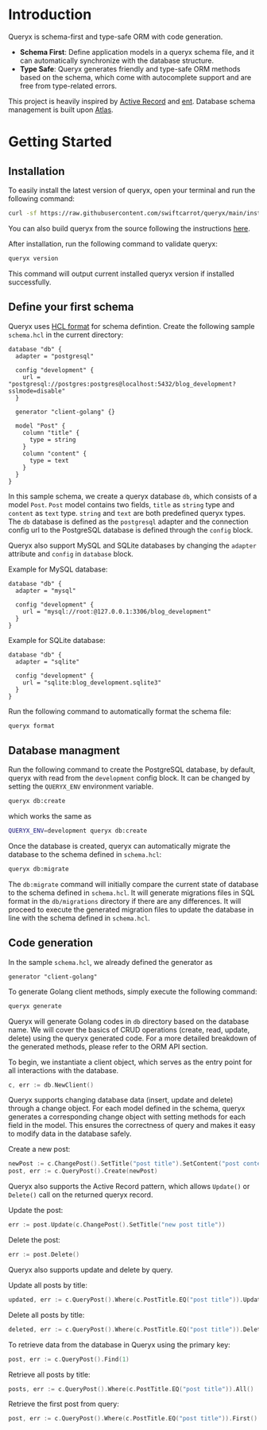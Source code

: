 # Introduction

Queryx is schema-first and type-safe ORM with code generation.

- **Schema First**: Define application models in a queryx schema file, and it can automatically synchronize with the database structure.
- **Type Safe**: Queryx generates friendly and type-safe ORM methods based on the schema, which come with autocomplete support and are free from type-related errors.

This project is heavily inspired by [Active Record](https://guides.rubyonrails.org/active_record_basics.html) and [ent](https://entgo.io/). Database schema management is built upon [Atlas](https://atlasgo.io/).

# Getting Started

## Installation

To easily install the latest version of queryx, open your terminal and run the following command:

```sh
curl -sf https://raw.githubusercontent.com/swiftcarrot/queryx/main/install.sh  | sh
```

You can also build queryx from the source following the instructions [here](/docs/build).

After installation, run the following command to validate queryx:

```sh
queryx version
```

This command will output current installed queryx version if installed successfully.

## Define your first schema

Queryx uses [HCL format](https://github.com/hashicorp/hcl) for schema defintion. Create the following sample `schema.hcl` in the current directory:

```hcl
database "db" {
  adapter = "postgresql"

  config "development" {
    url = "postgresql://postgres:postgres@localhost:5432/blog_development?sslmode=disable"
  }

  generator "client-golang" {}

  model "Post" {
    column "title" {
      type = string
    }
    column "content" {
      type = text
    }
  }
}
```

In this sample schema, we create a queryx database `db`, which consists of a model `Post`. `Post` model contains two fields, `title` as `string` type and `content` as `text` type. `string` and `text` are both predefined queryx types. The `db` database is defined as the `postgresql` adapter and the connection config url to the PostgreSQL database is defined through the `config` block.

Queryx also support MySQL and SQLite databases by changing the `adapter` attribute and `config` in `database` block.

Example for MySQL database:

```hcl
database "db" {
  adapter = "mysql"

  config "development" {
    url = "mysql://root:@127.0.0.1:3306/blog_development"
  }
}
```

Example for SQLite database:

```hcl
database "db" {
  adapter = "sqlite"

  config "development" {
    url = "sqlite:blog_development.sqlite3"
  }
}
```

Run the following command to automatically format the schema file:

```sh
queryx format
```

## Database managment

Run the following command to create the PostgreSQL database, by default, queryx with read from the `development` config block. It can be changed by setting the `QUERYX_ENV` environment variable.

```sh
queryx db:create
```

which works the same as

```sh
QUERYX_ENV=development queryx db:create
```

Once the database is created, queryx can automatically migrate the database to the schema defined in `schema.hcl`:

```sh
queryx db:migrate
```

The `db:migrate` command will initially compare the current state of database to the schema defined in `schema.hcl`. It will generate migrations files in SQL format in the `db/migrations` directory if there are any differences. It will proceed to execute the generated migration files to update the database in line with the schema defined in `schema.hcl`.

## Code generation

In the sample `schema.hcl`, we already defined the generator as

```hcl
generator "client-golang"
```

To generate Golang client methods, simply execute the following command:

```sh
queryx generate
```

Queryx will generate Golang codes in `db` directory based on the database name. We will cover the basics of CRUD operations (create, read, update, delete) using the queryx generated code. For a more detailed breakdown of the generated methods, please refer to the ORM API section.

To begin, we instantiate a client object, which serves as the entry point for all interactions with the database.

```go
c, err := db.NewClient()
```

Queryx supports changing database data (insert, update and delete) through a change object. For each model defined in the schema, queryx generates a corresponding change object with setting methods for each field in the model. This ensures the correctness of query and makes it easy to modify data in the database safely.

Create a new post:

```go
newPost := c.ChangePost().SetTitle("post title").SetContent("post content")
post, err := c.QueryPost().Create(newPost)
```

Queryx also supports the Active Record pattern, which allows `Update()` or `Delete()` call on the returned queryx record.

Update the post:

```go
err := post.Update(c.ChangePost().SetTitle("new post title"))
```

Delete the post:

```go
err := post.Delete()
```

Queryx also supports update and delete by query.

Update all posts by title:

```go
updated, err := c.QueryPost().Where(c.PostTitle.EQ("post title")).UpdateAll(c.ChangePost().SetTitle("new post title"))
```

Delete all posts by title:

```go
deleted, err := c.QueryPost().Where(c.PostTitle.EQ("post title")).DeleteAll()
```

To retrieve data from the database in Queryx using the primary key:

```go
post, err := c.QueryPost().Find(1)
```

Retrieve all posts by title:

```go
posts, err := c.QueryPost().Where(c.PostTitle.EQ("post title")).All()
```

Retrieve the first post from query:

```go
post, err := c.QueryPost().Where(c.PostTitle.EQ("post title")).First()
```

